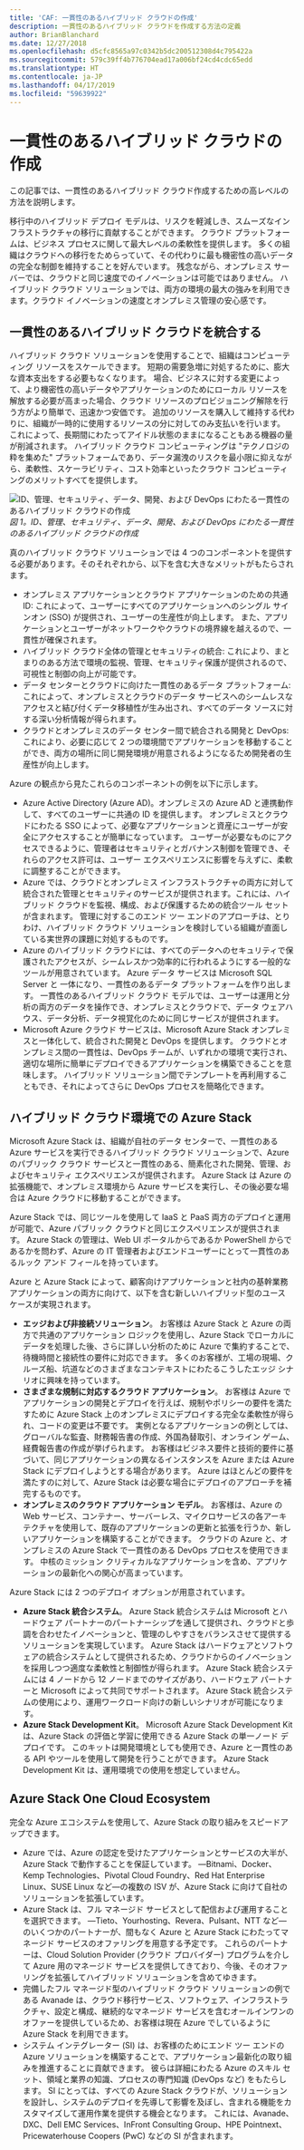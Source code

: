 ```yaml
---
title: 'CAF: 一貫性のあるハイブリッド クラウドの作成'
description: 一貫性のあるハイブリッド クラウドを作成する方法の定義
author: BrianBlanchard
ms.date: 12/27/2018
ms.openlocfilehash: d5cfc8565a97c0342b5dc200512308d4c795422a
ms.sourcegitcommit: 579c39ff4b776704ead17a006bf24cd4cdc65edd
ms.translationtype: HT
ms.contentlocale: ja-JP
ms.lasthandoff: 04/17/2019
ms.locfileid: "59639922"
---
```

# <a name="create-hybrid-cloud-consistency"></a>一貫性のあるハイブリッド クラウドの作成

この記事では、一貫性のあるハイブリッド クラウド作成するための高レベルの方法を説明します。

移行中のハイブリッド デプロイ モデルは、リスクを軽減しき、スムーズなインフラストラクチャの移行に貢献することができます。 クラウド プラットフォームは、ビジネス プロセスに関して最大レベルの柔軟性を提供します。 多くの組織はクラウドへの移行をためらっていて、その代わりに最も機密性の高いデータの完全な制御を維持することを好んでいます。 残念ながら、オンプレミス サーバーでは、クラウドと同じ速度でのイノベーションは可能ではありません。 ハイブリッド クラウド ソリューションでは、両方の環境の最大の強みを利用できます。クラウド イノベーションの速度とオンプレミス管理の安心感です。

## <a name="integrate-hybrid-cloud-consistency"></a>一貫性のあるハイブリッド クラウドを統合する

ハイブリッド クラウド ソリューションを使用することで、組織はコンピューティング リソースをスケールできます。 短期の需要急増に対処するために、膨大な資本支出をする必要もなくなります。 場合、ビジネスに対する変更によって、より機密性の高いデータやアプリケーションのためにローカル リソースを解放する必要が高まった場合、クラウド リソースのプロビジョニング解除を行う方がより簡単で、迅速かつ安価です。 追加のリソースを購入して維持する代わりに、組織が一時的に使用するリソースの分に対してのみ支払いを行います。 これによって、長期間にわたってアイドル状態のままになることもある機器の量が削減されます。 ハイブリッド クラウド コンピューティングは "テクノロジの粋を集めた" プラットフォームであり、データ漏洩のリスクを最小限に抑えながら、柔軟性、スケーラビリティ、コスト効率といったクラウド コンピューティングのメリットすべてを提供します。

![ID、管理、セキュリティ、データ、開発、および DevOps にわたる一貫性のあるハイブリッド クラウドの作成](../../_images/hybrid-consistency.png)
*図 1。ID、管理、セキュリティ、データ、開発、および DevOps にわたる一貫性のあるハイブリッド クラウドの作成*

真のハイブリッド クラウド ソリューションでは 4 つのコンポーネントを提供する必要があります。そのそれぞれから、以下を含む大きなメリットがもたらされます。

- オンプレミス アプリケーションとクラウド アプリケーションのための共通 ID: これによって、ユーザーにすべてのアプリケーションへのシングル サインオン (SSO) が提供され、ユーザーの生産性が向上します。 また、アプリケーションとユーザーがネットワークやクラウドの境界線を越えるので、一貫性が確保されます。
- ハイブリッド クラウド全体の管理とセキュリティの統合: これにより、まとまりのある方法で環境の監視、管理、セキュリティ保護が提供されるので、可視性と制御の向上が可能です。
- データ センターとクラウドに向けた一貫性のあるデータ プラットフォーム: これによって、オンプレミスとクラウドのデータ サービスへのシームレスなアクセスと結び付くデータ移植性が生み出され、すべてのデータ ソースに対する深い分析情報が得られます。
- クラウドとオンプレミスのデータ センター間で統合される開発と DevOps: これにより、必要に応じて 2 つの環境間でアプリケーションを移動することができ、両方の場所に同じ開発環境が用意されるようになるため開発者の生産性が向上します。
  
Azure の観点から見たこれらのコンポーネントの例を以下に示します。

- Azure Active Directory (Azure AD)。オンプレミスの Azure AD と連携動作して、すべてのユーザーに共通の ID を提供します。 オンプレミスとクラウドにわたる SSO によって、必要なアプリケーションと資産にユーザーが安全にアクセスすることが簡単になっています。 ユーザーが必要なものにアクセスできるように、管理者はセキュリティとガバナンス制御を管理でき、それらのアクセス許可は、ユーザー エクスペリエンスに影響を与えずに、柔軟に調整することができます。
- Azure では、クラウドとオンプレミス インフラストラクチャの両方に対して統合された管理とセキュリティのサービスが提供されます。これには、ハイブリッド クラウドを監視、構成、および保護するための統合ツール セットが含まれます。 管理に対するこのエンド ツー エンドのアプローチは、とりわけ、ハイブリッド クラウド ソリューションを検討している組織が直面している実世界の課題に対処するものです。
- Azure のハイブリッド クラウドには、すべてのデータへのセキュリティで保護されたアクセスが、シームレスかつ効率的に行われるようにする一般的なツールが用意されています。 Azure データ サービスは Microsoft SQL Server と 一体になり、一貫性のあるデータ プラットフォームを作り出します。 一貫性のあるハイブリッド クラウド モデルでは、ユーザーは運用と分析の両方のデータを操作でき、オンプレミスとクラウドで、データ ウェアハウス、データ分析、データ視覚化のために同じサービスが提供されます。
- Microsoft Azure クラウド サービスは、Microsoft Azure Stack オンプレミスと一体化して、統合された開発と DevOps を提供します。 クラウドとオンプレミス間の一貫性は、DevOps チームが、いずれかの環境で実行され、適切な場所に簡単にデプロイできるアプリケーションを構築できることを意味します。 ハイブリッド ソリューション間でテンプレートを再利用することもでき、それによってさらに DevOps プロセスを簡略化できます。

## <a name="azure-stack-in-a-hybrid-cloud-environment"></a>ハイブリッド クラウド環境での Azure Stack

Microsoft Azure Stack は、組織が自社のデータ センターで、一貫性のある Azure サービスを実行できるハイブリッド クラウド ソリューションで、Azure のパブリック クラウド サービスと一貫性のある、簡素化された開発、管理、およびセキュリティ エクスペリエンスが提供されます。 Azure Stack は Azure の拡張機能で、オンプレミス環境から Azure サービスを実行し、その後必要な場合は Azure クラウドに移動することができます。

Azure Stack では、同じツールを使用して IaaS と PaaS 両方のデプロイと運用が可能で、Azure パブリック クラウドと同じエクスペリエンスが提供されます。 Azure Stack の管理は、Web UI ポータルからであるか PowerShell からであるかを問わず、Azure の IT 管理者およびエンドユーザーにとって一貫性のあるルック アンド フィールを持っています。

Azure と Azure Stack によって、顧客向けアプリケーションと社内の基幹業務アプリケーションの両方に向けて、以下を含む新しいハイブリッド型のユース ケースが実現されます。

- **エッジおよび非接続ソリューション**。 お客様は Azure Stack と Azure の両方で共通のアプリケーション ロジックを使用し、Azure Stack でローカルにデータを処理した後、さらに詳しい分析のために Azure で集約することで、待機時間と接続性の要件に対応できます。 多くのお客様が、工場の現場、クルーズ船、坑道などのさまざまなコンテキストにわたるこうしたエッジ シナリオに興味を持っています。
- **さまざまな規制に対応するクラウド アプリケーション**。 お客様は Azure でアプリケーションの開発とデプロイを行えば、規制やポリシーの要件を満たすために Azure Stack 上のオンプレミスにデプロイする完全な柔軟性が得られ、コードの変更は不要です。 実例となるアプリケーションの例としては、グローバルな監査、財務報告書の作成、外国為替取引、オンライン ゲーム、経費報告書の作成が挙げられます。 お客様はビジネス要件と技術的要件に基づいて、同じアプリケーションの異なるインスタンスを Azure または Azure Stack にデプロイしようとする場合があります。 Azure はほとんどの要件を満たすのに対して、Azure Stack は必要な場合にデプロイのアプローチを補完するものです。
- **オンプレミスのクラウド アプリケーション モデル**。 お客様は、Azure の Web サービス、コンテナー、サーバーレス、マイクロサービスの各アーキテクチャを使用して、既存のアプリケーションの更新と拡張を行うか、新しいアプリケーションを構築することができます。 クラウドの Azure と、オンプレミスの Azure Stack で一貫性のある DevOps プロセスを使用できます。 中核のミッション クリティカルなアプリケーションを含め、アプリケーションの最新化への関心が高まっています。

Azure Stack には 2 つのデプロイ オプションが用意されています。

- **Azure Stack 統合システム**。 Azure Stack 統合システムは Microsoft とハードウェア パートナーのパートナーシップを通して提供され、クラウドと歩調を合わせたイノベーションと、管理のしやすさをバランスさせて提供するソリューションを実現しています。 Azure Stack はハードウェアとソフトウェアの統合システムとして提供されるため、クラウドからのイノベーションを採用しつつ適度な柔軟性と制御性が得られます。 Azure Stack 統合システムには 4 ノードから 12 ノードまでのサイズがあり、ハードウェア パートナーと Microsoft によって共同でサポートされます。 Azure Stack 統合システムの使用により、運用ワークロード向けの新しいシナリオが可能になります。
- **Azure Stack Development Kit**。 Microsoft Azure Stack Development Kit は、Azure Stack の評価と学習に使用できる Azure Stack の単一ノード デプロイです。 このキットは開発環境としても使用でき、Azure と一貫性のある API やツールを使用して開発を行うことができます。 Azure Stack Development Kit は、運用環境での使用を想定していません。

## <a name="azure-stack-one-cloud-ecosystem"></a>Azure Stack One Cloud Ecosystem

完全な Azure エコシステムを使用して、Azure Stack の取り組みをスピードアップできます。

- Azure では、Azure の認定を受けたアプリケーションとサービスの大半が、Azure Stack で動作することを保証しています。 &mdash;Bitnami、Docker、Kemp Technologies、Pivotal Cloud Foundry、Red Hat Enterprise Linux、SUSE Linux など&mdash;の複数の ISV が、Azure Stack に向けて自社のソリューションを拡張しています。
- Azure Stack は、フル マネージド サービスとして配信および運用することを選択できます。 &mdash;Tieto、Yourhosting、Revera、Pulsant、NTT など&mdash;のいくつかのパートナーが、間もなく Azure と Azure Stack にわたってマネージド サービスのオファリングを用意する予定です。 これらのパートナーは、Cloud Solution Provider (クラウド プロバイダー) プログラムを介して Azure 用のマネージド サービスを提供してきており、今後、そのオファリングを拡張してハイブリッド ソリューションを含めてゆきます。
- 完備したフル マネージド型のハイブリッド クラウド ソリューションの例である Avanade は、クラウド移行サービス、ソフトウェア、インフラストラクチャ、設定と構成、継続的なマネージド サービスを含むオールインワンのオファーを提供しているため、お客様は現在 Azure でしているように Azure Stack を利用できます。
- システム インテグレーター (SI) は、お客様のためにエンド ツー エンドの Azure ソリューションを構築することで、アプリケーション最新化の取り組みを推進することに貢献できます。 彼らは詳細にわたる Azure のスキル セット、領域と業界の知識、プロセスの専門知識 (DevOps など) をもたらします。 SI にとっては、すべての Azure Stack クラウドが、ソリューションを設計し、システムのデプロイを先導して影響を及ぼし、含まれる機能をカスタマイズして運用作業を提供する機会となります。 これには、Avanade、DXC、Dell EMC Services、InFront Consulting Group、HPE Pointnext、Pricewaterhouse Coopers (PwC) などの SI が含まれます。
